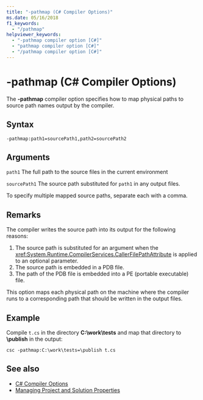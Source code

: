```yaml
---
title: "-pathmap (C# Compiler Options)"
ms.date: 05/16/2018
f1_keywords: 
  - "/pathmap"
helpviewer_keywords: 
  - "-pathmap compiler option [C#]"
  - "pathmap compiler option [C#]"
  - "/pathmap compiler option [C#]"
---
```

# -pathmap (C# Compiler Options)

The **-pathmap** compiler option specifies how to map physical paths to source path names output by the compiler.

## Syntax

```console
-pathmap:path1=sourcePath1,path2=sourcePath2
```

## Arguments

 `path1`
 The full path to the source files in the current environment

 `sourcePath1`
 The source path substituted for `path1` in any output files.

To specify multiple mapped source paths, separate each with a comma.

## Remarks

The compiler writes the source path into its output for the following reasons:

1. The source path is substituted for an argument when the <xref:System.Runtime.CompilerServices.CallerFilePathAttribute> is applied to an optional parameter.
1. The source path is embedded in a PDB file.
1. The path of the PDB file is embedded into a PE (portable executable) file.

This option maps each physical path on the machine where the compiler runs to a corresponding path that should be written in the output files.

## Example

Compile `t.cs` in the directory **C:\\work\\tests** and map that directory to **\publish** in the output:

```console
csc -pathmap:C:\work\tests=\publish t.cs
```

## See also

- [C# Compiler Options](./index.md)
- [Managing Project and Solution Properties](/visualstudio/ide/managing-project-and-solution-properties)
